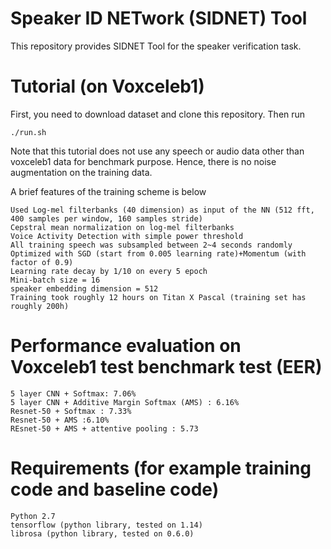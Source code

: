 # Speaker ID NETwork (SIDNET) Tool
This repository provides SIDNET Tool for the speaker verification task.

# Tutorial (on Voxceleb1)
First, you need to download dataset and clone this repository. Then run

    ./run.sh
Note that this tutorial does not use any speech or audio data other than voxceleb1 data for benchmark purpose. Hence, there is no noise augmentation on the training data.

A brief features of the training scheme is below

    Used Log-mel filterbanks (40 dimension) as input of the NN (512 fft, 400 samples per window, 160 samples stride)
    Cepstral mean normalization on log-mel filterbanks
    Voice Activity Detection with simple power threshold
    All training speech was subsampled between 2~4 seconds randomly
    Optimized with SGD (start from 0.005 learning rate)+Momentum (with factor of 0.9)
    Learning rate decay by 1/10 on every 5 epoch
    Mini-batch size = 16
    speaker embedding dimension = 512
    Training took roughly 12 hours on Titan X Pascal (training set has roughly 200h)


# Performance evaluation on Voxceleb1 test benchmark test (EER)

    5 layer CNN + Softmax: 7.06%
    5 layer CNN + Additive Margin Softmax (AMS) : 6.16%
    Resnet-50 + Softmax : 7.33%
    Resnet-50 + AMS :6.10%
    REsnet-50 + AMS + attentive pooling : 5.73

# Requirements (for example training code and baseline code)
    Python 2.7
    tensorflow (python library, tested on 1.14)
    librosa (python library, tested on 0.6.0)
